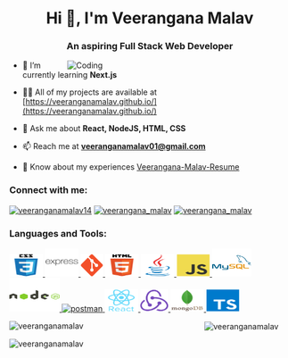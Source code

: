 <h1 align="center">Hi 👋, I'm Veerangana Malav</h1>
<h3 align="center">An aspiring Full Stack Web Developer</h3>
<img align="right" alt="Coding" width="400" src="https://contentstatic.techgig.com/photo/87903668.cms" />

- 🌱 I’m currently learning **Next.js**

- 👨‍💻 All of my projects are available at [https://veeranganamalav.github.io/](https://veeranganamalav.github.io/)

- 💬 Ask me about **React, NodeJS, HTML, CSS**

- 📫 Reach me at **veeranganamalav01@gmail.com**

- 📄 Know about my experiences [Veerangana-Malav-Resume](https://drive.google.com/file/d/1pXXENn_m-X9xgEXNGgnFWM7DI7zPTi2N/view?usp=sharing)

<h3 align="left">Connect with me:</h3>
<p align="left">
<a href="https://linkedin.com/in/veeranganamalav14" target="blank"><img align="center" src="https://raw.githubusercontent.com/rahuldkjain/github-profile-readme-generator/master/src/images/icons/Social/linked-in-alt.svg" alt="veeranganamalav14" height="30" width="40" /></a>
<a href="https://www.hackerrank.com/veerangana_malav?hr_r=1" target="blank"><img align="center" src="https://raw.githubusercontent.com/rahuldkjain/github-profile-readme-generator/master/src/images/icons/Social/hackerrank.svg" alt="veerangana_malav" height="30" width="40" /></a>
<a href="https://www.leetcode.com/veerangana_malav" target="blank"><img align="center" src="https://repository-images.githubusercontent.com/98157751/7e85df00-ec67-11e9-98d3-684a4b66ae37" alt="veerangana_malav" height="40" width="50" /></a>
</p>

<h3 align="left">Languages and Tools:</h3>
<p align="left"> <a href="https://www.w3schools.com/css/" target="_blank" rel="noreferrer"> <img src="https://raw.githubusercontent.com/devicons/devicon/master/icons/css3/css3-original-wordmark.svg" alt="css3" width="60" height="40"/> </a> <a href="https://expressjs.com" target="_blank" rel="noreferrer"> <img src="https://raw.githubusercontent.com/devicons/devicon/master/icons/express/express-original-wordmark.svg" alt="express" width="60" height="50"/> </a> <a href="https://git-scm.com/" target="_blank" rel="noreferrer"> <img src="https://raw.githubusercontent.com/devicons/devicon/master/icons/git/git-original.svg" alt="git" width="40" height="40"/> </a> <a href="https://www.w3.org/html/" target="_blank" rel="noreferrer"> <img src="https://raw.githubusercontent.com/devicons/devicon/master/icons/html5/html5-original-wordmark.svg" alt="html5" width="60" height="40"/> </a> <a href="https://www.java.com" target="_blank" rel="noreferrer"> <img src="https://raw.githubusercontent.com/devicons/devicon/master/icons/java/java-original.svg" alt="java" width="60" height="40"/> </a> <a href="https://developer.mozilla.org/en-US/docs/Web/JavaScript" target="_blank" rel="noreferrer"> <img src="https://raw.githubusercontent.com/devicons/devicon/master/icons/javascript/javascript-original.svg" alt="javascript" width="60" height="40"/> </a> <a href="https://www.mysql.com/" target="_blank" rel="noreferrer"> <img src="https://raw.githubusercontent.com/devicons/devicon/master/icons/mysql/mysql-original-wordmark.svg" alt="mysql" width="70" height="50"/> </a> <a href="https://nodejs.org" target="_blank" rel="noreferrer"> <img src="https://raw.githubusercontent.com/devicons/devicon/master/icons/nodejs/nodejs-original-wordmark.svg" alt="nodejs" width="90" height="60"/> </a> <a href="https://postman.com" target="_blank" rel="noreferrer"> <img src="https://www.vectorlogo.zone/logos/getpostman/getpostman-icon.svg" alt="postman" width="40" height="40"/> </a> <a href="https://reactjs.org/" target="_blank" rel="noreferrer"> <img src="https://raw.githubusercontent.com/devicons/devicon/master/icons/react/react-original-wordmark.svg" alt="react" width="60" height="40"/> </a> <a href="https://redux.js.org" target="_blank" rel="noreferrer"> <img src="https://raw.githubusercontent.com/devicons/devicon/master/icons/redux/redux-original.svg" alt="redux" width="50" height="40"/> </a>
<a href="https://www.w3schools.com/mongodb/" target="_blank" rel="noreferrer"> <img src="https://raw.githubusercontent.com/devicons/devicon/master/icons/mongodb/mongodb-original-wordmark.svg" alt="mongodb" width="60" height="40"/> </a> <a href="https://www.w3schools.com/typescript/" target="_blank" rel="noreferrer"> <img src="https://raw.githubusercontent.com/devicons/devicon/master/icons/typescript/typescript-original.svg" alt="typescript" width="60" height="40"/> </a></p>

<p><img align="left" src="https://github-readme-stats.vercel.app/api/top-langs?username=VeeranganaMalav&show_icons=true&locale=en&layout=compact" alt="veeranganamalav" width="350"/></p>

<p><img align="center" src="https://github-readme-stats.vercel.app/api?username=VeeranganaMalav&show_icons=true&locale=en" alt="veeranganamalav"/></p>

<p><img align="left" src="https://github-readme-streak-stats.herokuapp.com/?user=veeranganamalav" alt="veeranganamalav"/></p>
